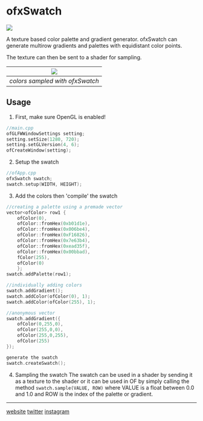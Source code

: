 # ofxSwatch

![](https://user-images.githubusercontent.com/26333602/112969389-7c5e5b80-914d-11eb-9352-a9582e5aa765.png)

A texture based color palette and gradient generator. ofxSwatch can generate multirow gradients and palettes with equidistant color points. 

The texture can then be sent to a shader for sampling.

| ![](https://user-images.githubusercontent.com/26333602/112970321-5c7b6780-914e-11eb-8940-384c14162478.png) |
| :---: |
| *colors sampled with ofxSwatch* |

## Usage
1. First, make sure OpenGL is enabled! 

```cpp
//main.cpp
ofGLFWWindowSettings setting;
setting.setSize(1280, 720);
setting.setGLVersion(4, 6);
ofCreateWindow(setting);
```

2. Setup the swatch
```cpp
//ofApp.cpp
ofxSwatch swatch;
swatch.setup(WIDTH, HEIGHT);
```

3. Add the colors then 'compile' the swatch
```cpp
//creating a palette using a premade vector
vector<ofColor> row1 {
	ofColor(0),
	ofColor::fromHex(0xb01d1e),
	ofColor::fromHex(0x006be4),
	ofColor::fromHex(0xF16826),
	ofColor::fromHex(0x7e63b4),
	ofColor::fromHex(0xead35f),
	ofColor::fromHex(0x00bbad),
	fColor(255),
	ofColor(0)
	};
swatch.addPalette(row1);

//individually adding colors
swatch.addGradient();
swatch.addColor(ofColor(0), 1);
swatch.addColor(ofColor(255), 1);

//anonymous vector
swatch.addGradient({
	ofColor(0,255,0),
	ofColor(255,0,0),
	ofColor(255,0,255),
	ofColor(255)
});

generate the swatch
swatch.createSwatch();
```

4. Sampling the swatch
The swatch can be used in a shader by sending it as a texture to the shader or it can be used in OF by simply calling the method `swatch.sample(VALUE, ROW)` where VALUE is a float between 0.0 and 1.0 and ROW is the index of the palette or gradient.

---

[website](https://samuelcho.de)
[twitter](https://twitter.com/_samuelcho)
[instagram](https://www.instagram.com/_samuelcho_)

